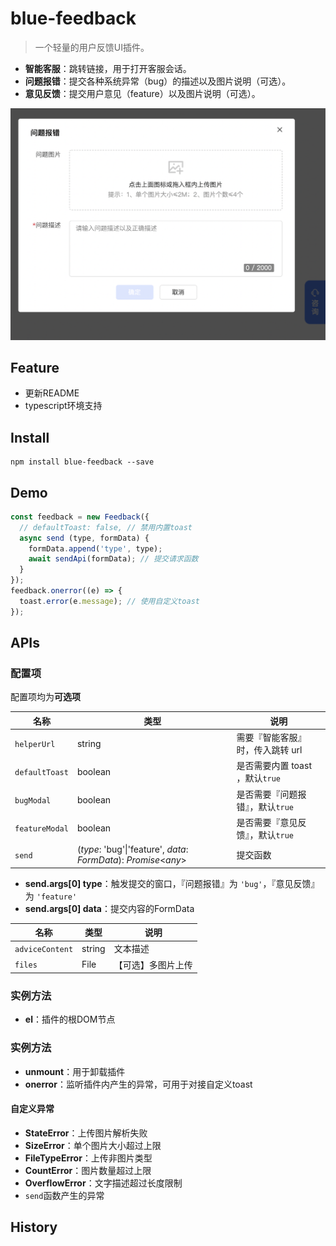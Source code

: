 # blue-feedback

> 一个轻量的用户反馈UI插件。

+ **智能客服**：跳转链接，用于打开客服会话。
+ **问题报错**：提交各种系统异常（bug）的描述以及图片说明（可选）。
+ **意见反馈**：提交用户意见（feature）以及图片说明（可选）。

<img src="https://github.com/anyblue/blue-feedback/blob/main/example/preview.png" alt="预览" style="zoom:70%;" />


## Feature
+ 更新README
+ typescript环境支持


## Install
```shell
npm install blue-feedback --save
```


## Demo
```javascript
const feedback = new Feedback({
  // defaultToast: false, // 禁用内置toast
  async send (type, formData) {
    formData.append('type', type);
    await sendApi(formData); // 提交请求函数
  }
});
feedback.onerror((e) => {
  toast.error(e.message); // 使用自定义toast
});
```


## APIs
### 配置项
配置项均为**可选项**

| 名称               | 类型                                                         | 说明                                 |
| ------------------ | ------------------------------------------------------------ | ------------------------------------ |
| ```helperUrl```    | string                                                       | 需要『智能客服』时，传入跳转 url     |
| ```defaultToast``` | boolean                                                      | 是否需要内置 toast ，默认```true```  |
| ```bugModal```     | boolean                                                      | 是否需要『问题报错』，默认```true``` |
| ```featureModal``` | boolean                                                      | 是否需要『意见反馈』，默认```true``` |
| ```send```         | (*type*: 'bug'\|'feature', *data*: *FormData*): *Promise*<*any*> | 提交函数                             |
+ **send.args[0] type**：触发提交的窗口，『问题报错』为 ```'bug'```，『意见反馈』为 ```'feature'```
+ **send.args[0] data**：提交内容的FormData

| 名称                | 类型   | 说明               |
| ------------------- | ------ | ------------------ |
| ```adviceContent``` | string | 文本描述           |
| ```files```         | File   | 【可选】多图片上传 |

### 实例方法
+ **el**：插件的根DOM节点

### 实例方法
+ **unmount**：用于卸载插件
+ **onerror**：监听插件内产生的异常，可用于对接自定义toast
#### 自定义异常
+ **StateError**：上传图片解析失败
+ **SizeError**：单个图片大小超过上限
+ **FileTypeError**：上传非图片类型
+ **CountError**：图片数量超过上限
+ **OverflowError**：文字描述超过长度限制
+ ```send```函数产生的异常


## History

